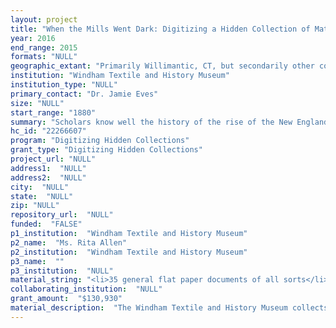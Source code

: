 ```yaml
--- 
layout: project 
title: "When the Mills Went Dark: Digitizing a Hidden Collection of Materials Relating to Ethnic Diversity, the Social History of Economic Decline, and the Postindustrial Transition in a New England Mill City, 1879-Present"
year: 2016
end_range: 2015
formats: "NULL"
geographic_extant: "Primarily Willimantic, CT, but secondarily other communities where American Thread had plants (Mansfield, CT; Fall River, MA; Milo, ME' Bristol, TN; Dalton, GA; Holyoke, MA; and Marion, NC)."
institution: "Windham Textile and History Museum"
institution_type: "NULL"
primary_contact: "Dr. Jamie Eves"
size: "NULL"
start_range: "1880"
summary: "Scholars know well the history of the rise of the New England textile industry in the nineteenth century, and of its heyday around the turn of the century; less well known is the story of its decline and subsequent postindustrial transformation, a process that began in 1879 with the first installation of electric lights, became noticeable in the 1920s, turned into a collapse after 1955, and then featured a rebirth as small craft industry after 2000. The Windham Textile and History Museum has a collection of more than 30,000 items that relate to the decline and transformation of the textile industry in Willimantic, CT, including documents relating to ethnicity and conflict -- few of which have been digitized. This project will digitize this collection and make it available to scholars and local researchers alike through the Connecticut Digital Archives at the University of Connecticut."
hc_id: "22266607"
program: "Digitizing Hidden Collections"
grant_type: "Digitizing Hidden Collections"
project_url: "NULL"
address1:  "NULL"
address2:  "NULL"
city:  "NULL"
state:  "NULL"
zip: "NULL"
repository_url:  "NULL"
funded:  "FALSE"
p1_institution:  "Windham Textile and History Museum"
p2_name:  "Ms. Rita Allen"
p2_institution:  "Windham Textile and History Museum"
p3_name:  ""
p3_institution:  "NULL"
material_string: "<li>35 general flat paper documents of all sorts</li>"
collaborating_institution:  "NULL"
grant_amount:  "$130,930"
material_description:  "The Windham Textile and History Museum collects materials relevant to the history of the textile industry in eastern Connecticut, especially Windham, Tolland, and New London counties. About half of the items in the collection relate to the American Thread Company, formerly of Willimantic, Connecticut, and once the largest producer of thread in North America. Another quarter of the collection relates to the growth, development, and decline of Willimantic as an industrial city, with the final quarter focusing mostly on other textile mill communities in eastern Connecticut. About 90% of the items in the collection relate to the period 1880-2000, the era in which the New England textile industry experienced, first, slower growth, and then, after 1920, decline. The collection includes business records, photographs, and engineering plans left behind by American Thread, including rare internal documents relating to the ATCO textile strike of 1925. It also includes audio tapes and transcripts of oral history interviews with Willimantic textile workers, including union leaders. It also includes collections donated by two ethnic clubs, the Pulaski American Citizen Club and the Syrian (later Lebanese) Club, along with numerous items relating to other ethnic groups that worked in the mills, including French Canadians, Irish, Swedes, and Puertoriquenos, donated mostly by members of those communities over the past 25 years. It also includes government, school, and business records from or about Windham/Willimantic; photographs and documents of or from Windham/Willimantic residents; maps; records left by ATCO's predecessor, the Willimantic Linen Company; and a smaller collection of business records, photos, and other documents pertaining to ATCO plants in other communities."
---
```

